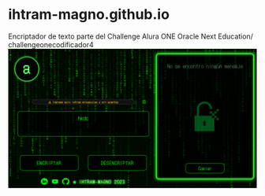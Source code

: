 # ihtram-magno.github.io
Encriptador de texto parte del Challenge Alura ONE Oracle Next Education/
challengeonecodificador4
![imagen-general-v2](imagen-general-v2.png)
